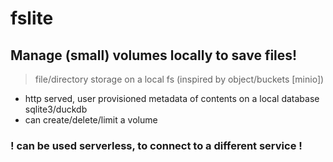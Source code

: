 # fslite

## Manage (small) volumes locally to save files!

> file/directory storage on a local fs (inspired by object/buckets [minio])

- http served, user provisioned
metadata of contents on a local database sqlite3/duckdb
- can create/delete/limit a volume


### **! can be used serverless, to connect to a different service !**